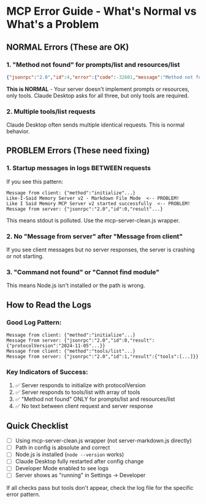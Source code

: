 # MCP Error Guide - What's Normal vs What's a Problem

## NORMAL Errors (These are OK)

### 1. "Method not found" for prompts/list and resources/list
```json
{"jsonrpc":"2.0","id":4,"error":{"code":-32601,"message":"Method not found"}}
```
**This is NORMAL** - Your server doesn't implement prompts or resources, only tools. Claude Desktop asks for all three, but only tools are required.

### 2. Multiple tools/list requests
Claude Desktop often sends multiple identical requests. This is normal behavior.

## PROBLEM Errors (These need fixing)

### 1. Startup messages in logs BETWEEN requests
If you see this pattern:
```
Message from client: {"method":"initialize"...}
Like-I-Said Memory Server v2 - Markdown File Mode  <-- PROBLEM!
Like I Said Memory MCP Server v2 started successfully  <-- PROBLEM!
Message from server: {"jsonrpc":"2.0","id":0,"result"...}
```
This means stdout is polluted. Use the mcp-server-clean.js wrapper.

### 2. No "Message from server" after "Message from client"
If you see client messages but no server responses, the server is crashing or not starting.

### 3. "Command not found" or "Cannot find module"
This means Node.js isn't installed or the path is wrong.

## How to Read the Logs

### Good Log Pattern:
```
Message from client: {"method":"initialize"...}
Message from server: {"jsonrpc":"2.0","id":0,"result":{"protocolVersion":"2024-11-05"...}}
Message from client: {"method":"tools/list"...}
Message from server: {"jsonrpc":"2.0","id":1,"result":{"tools":[...]}}
```

### Key Indicators of Success:
1. ✅ Server responds to initialize with protocolVersion
2. ✅ Server responds to tools/list with array of tools
3. ✅ "Method not found" ONLY for prompts/list and resources/list
4. ✅ No text between client request and server response

## Quick Checklist
- [ ] Using mcp-server-clean.js wrapper (not server-markdown.js directly)
- [ ] Path in config is absolute and correct
- [ ] Node.js is installed (`node --version` works)
- [ ] Claude Desktop fully restarted after config change
- [ ] Developer Mode enabled to see logs
- [ ] Server shows as "running" in Settings → Developer

If all checks pass but tools don't appear, check the log file for the specific error pattern.